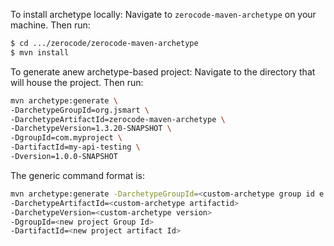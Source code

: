 To install archetype locally:
Navigate to `zerocode-maven-archetype` on your machine. 
Then run:
```bash
$ cd .../zerocode/zerocode-maven-archetype
$ mvn install
```
    
To generate anew archetype-based project:
Navigate to the directory that will house the project. 
Then run:
```bash
mvn archetype:generate \
-DarchetypeGroupId=org.jsmart \
-DarchetypeArtifactId=zerocode-maven-archetype \
-DarchetypeVersion=1.3.20-SNAPSHOT \
-DgroupId=com.myproject \
-DartifactId=my-api-testing \
-Dversion=1.0.0-SNAPSHOT
```     
    
The generic command format is:
```bash
mvn archetype:generate -DarchetypeGroupId=<custom-archetype group id e.g.>
-DarchetypeArtifactId=<custom-archetype artifactid>
-DarchetypeVersion=<custom-archetype version>
-DgroupId=<new project Group Id>
-DartifactId=<new project artifact Id>
```
